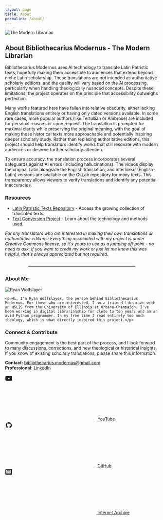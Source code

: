 ```yaml
---
layout: page
title: About
permalink: /about/
---
```


<div class="about-page">
  <img src="{{ '/assets/images/bibliothecarius-logo.png' | relative_url }}" alt="The Modern Librarian" class="profile">

  <h2>About Bibliothecarius Modernus - The Modern Librarian</h2>
  
  <!-- Project Description Section -->
  <p>Bibliothecarius Modernus uses AI technology to translate Latin Patristic texts, hopefully making them accessible to audiences that extend beyond niche Latin scholarship. These translations are not intended as authoritative scholarly editions, and the quality will vary based on the AI processing, particularly when handling theologically nuanced concepts. Despite these limitations, the project operates on the principle that accessibility outweighs perfection.</p>

  <p>Many works featured here have fallen into relative obscurity, either lacking English translations entirely or having only dated versions available. In some rare cases, more popular authors (like Tertullian or Ambrose) are included for personal reasons or upon request. The translation is prompted for maximal clarity while preserving the original meaning, with the goal of making these historical texts more approachable and potentially inspiring deeper scholarly study. Rather than replacing authoritative editions, this project should help translators identify works that still resonate with modern audiences or deserve further scholarly attention.</p>

  <p>To ensure accuracy, the translation process incorporates several safeguards against AI errors (including hallucinations). The videos display the original Latin alongside the English translation, and interlinear (English-Latin) versions are available on the GitLab repository for many texts. This transparency allows viewers to verify translations and identify any potential inaccuracies.</p>

  <!-- Resources Section (moved up for better flow) -->
  <h3>Resources</h3>
  
  <ul class="resource-list">
    <li><a href="https://github.com/wryan14/Latin-Patristic-Texts" target="_blank">Latin Patristic Texts Repository</a> - Access the growing collection of translated texts.</li>
    <li><a href="https://github.com/wryan14/TextractSSMLProcessor" target="_blank">Text Conversion Project</a> - Learn about the technology and methods used.</li>
  </ul>

  <p><em>For any translators who are interested in making their own translations or authoritative editions: Everything associated with my project is under Creative Commons license, so it's yours to use as a jumping off point - no need to ask. If you want to credit my work or just let me know this was helpful, that's always appreciated but not required.</em></p>

  <hr style="width: 70%; margin: 30px auto; border: none; border-top: 1px solid #c0b283;">

  <!-- About Me Section -->
  <h3>About Me</h3>

  <div class="about-me">
    <div class="circular-photo-container">
      <img src="{{ '/assets/images/ryan-photo.jpg' | relative_url }}" alt="Ryan Wolfslayer" class="profile">
    </div>
    
    <p>Hi, I'm Ryan Wolfslayer, the person behind Bibliothecarius Modernus. For those who are interested, I am a trained librarian with an MSLIS from the University of Illinois at Urbana-Champaign. I've been working in digital librarianship for close to ten years and am an avid Python programmer. In my free time I read entirely too much theology, which is what directly inspired this project.</p>
  </div>

  <!-- Connect Section (consolidated) -->
  <h3>Connect & Contribute</h3>
  
  <p>Community engagement is the best part of the process, and I look forward to many discussions, corrections, and new theological or historical insights. If you know of existing scholarly translations, please share this information.</p>
  
  <div class="contact-methods">
    <p>
      <strong>Contact:</strong> <a href="mailto:bibliothecarius.modernus@gmail.com">bibliothecarius.modernus@gmail.com</a><br>
      <strong>Professional:</strong> <a href="https://www.linkedin.com/in/ryanwolfslayer/" target="_blank">LinkedIn</a>
    </p>
  </div>
  
  <div class="social-links">
    <a href="{{ site.youtube_username | prepend: 'https://youtube.com/@' }}" target="_blank">
      <svg class="svg-icon youtube">
        <path fill="currentColor" d="M23,9.71a8.5,8.5,0,0,0-.91-4.13,2.92,2.92,0,0,0-1.72-1A78.36,78.36,0,0,0,12,4.27a78.45,78.45,0,0,0-8.34,.3,2.93,2.93,0,0,0-1.73,1A8.35,8.35,0,0,0,1,9.71a48.29,48.29,0,0,0,0,4.58,8.33,8.33,0,0,0,.92,4.13A3.09,3.09,0,0,0,3.66,19.5a78.24,78.24,0,0,0,8.34,.31,78.24,78.24,0,0,0,8.34-.31,3,3,0,0,0,1.73-1.07,8.32,8.32,0,0,0,.91-4.13,48.29,48.29,0,0,0,0-4.58ZM9.88,14.56V9.44l5.47,2.55Z"/>
      </svg>
      YouTube
    </a>
    <a href="{{ site.github_username | prepend: 'https://github.com/' }}" target="_blank">
      <svg class="svg-icon github">
        <path fill="currentColor" d="M12,2.2467A10.00042,10.00042,0,0,0,8.83752,21.73419c.5.08752.6875-.21247.6875-.475,0-.23749-.01251-1.025-.01251-1.86249C7,19.85919,6.35,18.78423,6.15,18.22173A3.636,3.636,0,0,0,5.125,16.8092c-.35-.1875-.85-.65-.01251-.66248A2.00117,2.00117,0,0,1,6.65,17.17169a2.13742,2.13742,0,0,0,2.91248.825A2.10376,2.10376,0,0,1,10.2,16.65923c-2.225-.25-4.55-1.11254-4.55-4.9375a3.89187,3.89187,0,0,1,1.025-2.6875,3.59373,3.59373,0,0,1,.1-2.65s.83747-.26251,2.75,1.025a9.42747,9.42747,0,0,1,5,0c1.91248-1.3,2.75-1.025,2.75-1.025a3.59323,3.59323,0,0,1,.1,2.65,3.869,3.869,0,0,1,1.025,2.6875c0,3.83747-2.33752,4.6875-4.5625,4.9375a2.36814,2.36814,0,0,1,.675,1.85c0,1.33752-.01251,2.41248-.01251,2.75,0,.26251.1875.575.6875.475A10.0053,10.0053,0,0,0,12,2.2467Z"/>
      </svg>
      GitHub
    </a>
    <a href="{{ site.archive_link }}" target="_blank">
      <svg class="svg-icon archive">
        <path fill="currentColor" d="M21,3H3A2,2,0,0,0,1,5V19a2,2,0,0,0,2,2H21a2,2,0,0,0,2-2V5A2,2,0,0,0,21,3ZM4,19V17H20v2ZM20,15H4V5H20Z"/>
        <rect fill="currentColor" x="6" y="7" width="12" height="2"/>
        <rect fill="currentColor" x="6" y="11" width="12" height="2"/>
      </svg>
      Internet Archive
    </a>
  </div>
</div>